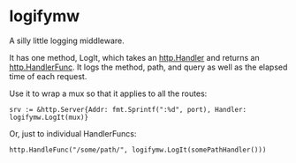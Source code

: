 # logifymw

A silly little logging middleware.

It has one method, LogIt, which takes an [http.Handler](https://golang.org/pkg/net/http/#Handler) and returns an [http.HandlerFunc](https://golang.org/pkg/net/http/#HandlerFunc). It logs the method, path, and query as well as the elapsed time of each request.

Use it to wrap a mux so that it applies to all the routes:

    srv := &http.Server{Addr: fmt.Sprintf(":%d", port), Handler: logifymw.LogIt(mux)}

Or, just to individual HandlerFuncs:

    http.HandleFunc("/some/path/", logifymw.LogIt(somePathHandler()))
